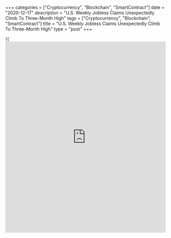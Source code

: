 +++
categories = ["Cryptocurrency", "Blockchain", "SmartContract"]
date = "2020-12-17"
description = "U.S. Weekly Jobless Claims Unexpectedly Climb To Three-Month High"
tags = ["Cryptocurrency", "Blockchain", "SmartContract"]
title = "U.S. Weekly Jobless Claims Unexpectedly Climb To Three-Month High"
type = "post"
+++

{{<iframe id="large-banner" src="https://www.bounty.group/#slide=27.0" width="100%" height="600" scrolling="no" style="border: 0px solid rgb(216, 221, 230); border-radius: 3px;">}}

After reporting a significant increase in first-time claims for U.S.
unemployment benefits in the previous week, the Labor Department
released a report on Thursday showing initial jobless claims
unexpectedly saw further upside in the week ended December 12th.

The report said initial jobless claims rose to 885,000, an increase of
23,000 from the previous week's revised level of 862,000.

The continued increase surprised economist, who had expected jobless
claims to drop to 800,000 from the 853,000 originally reported for the
previous week.

With the unexpected increase, jobless claims climbed to their highest
level since hitting 893,000 in the week ended September 5th.

"While hope is on the horizon as the [coronavirus][1] vaccine comes
online, the labor market, for now, remains under a severe strain as
Covid cases surge and restrictions on activity are put in place," said
Nancy Vanden Houten, Lead U.S. Economist at Oxford Economics.

The Labor Department said the less volatile four-week moving average
also rose to 812,500, an increase of 34,250 from the previous week's
revised average of 778,250.

Meanwhile, the report said continuing claims, a reading on the number of
people receiving ongoing unemployment assistance, fell by 273,000 to
5.508 million in the week ended December 5th.

The four-week moving average of continuing claims also slid to
5,726,250, a decrease of 215,500 from the previous week's revised
average of 5,941,750.

For comments and feedback [contact](https://www.playgroundfx.com/contact/): editorial@rtt[news](https://www.letsplayfx.com/blog/forex-news-website/).com

[Economic News][2]

 **What parts of the world are seeing the best (and worst) economic
performances lately? Click[here][3] to check out our [Econ Scorecard][3]
and find out! See up-to-the-moment [ranking](https://www.playgroundfx.com/blog/crypto-exchange-ranking/)s for the best and worst
performers in [GDP][3], [unemployment rate][4], [inflation][5] and much
more.**

   1. www.rtt[news](https://www.letsplayfx.com/blog/forex-news-website/).com/list/coronavirus.aspx
   2. www.rtt[news](https://www.letsplayfx.com/blog/forex-news-website/).com/Content/EconomicNews.aspx
   3. www.rtt[news](https://www.letsplayfx.com/blog/forex-news-website/).com/economic-scorecard/world-rank/GDP/highest-performance.aspx
   4. www.rtt[news](https://www.letsplayfx.com/blog/forex-news-website/).com/economic-scorecard/world-rank/unemployment-rate/lowest-performance.aspx
   5. www.rtt[news](https://www.letsplayfx.com/blog/forex-news-website/).com/economic-scorecard/world-rank/CPI/highest-performance.aspx
